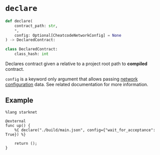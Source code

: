 # `declare`

```python
def declare(
    contract_path: str,
    *,
    config: Optional[CheatcodeNetworkConfig] = None
) -> DeclaredContract:

class DeclaredContract:
    class_hash: int
```
Declares contract given a relative to a project root path to **compiled** contract.

`config` is a keyword only argument that allows passing [network configuration](../03-network-config.md) data. See related documentation for more information.

## Example

```cairo
%lang starknet

@external
func up() {
    %{ declare("./build/main.json", config={"wait_for_acceptance": True}) %}

    return ();
}
```
